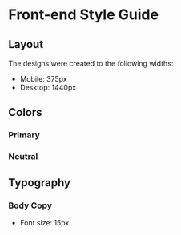 # Front-end Style Guide

## Layout

The designs were created to the following widths:

- Mobile: 375px
- Desktop: 1440px

## Colors

### Primary
<!-- 
Bright orange: hsl(31, 77%, 52%)
Dark cyan: hsl(184, 100%, 22%)
Very dark cyan: hsl(179, 100%, 13%) -->

### Neutral

<!-- Transparent white (paragraphs): hsla(0, 0%, 100%, 0.75) -->
<!-- Very light gray (background, headings, buttons): hsl(0, 0%, 95%) -->

## Typography

### Body Copy

- Font size: 15px

<!-- ### Font

- Family: [Lexend Deca](https://fonts.google.com/specimen/Lexend+Deca)
- Weights: 400

- Family: [Big Shoulders Display](https://fonts.google.com/specimen/Big+Shoulders+Display)
- Weights: 700 -->
